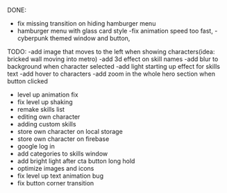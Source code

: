 DONE:

- fix missing transition on hiding hamburger menu
- hamburger menu with glass card style
  -fix animation speed too fast,
  -cyberpunk themed window and button,

TODO:
-add image that moves to the left when showing characters(idea: bricked wall moving into metro)
-add 3d effect on skill names
-add blur to background when character selected
-add light starting up effect for skills text
-add hover to characters
-add zoom in the whole hero section when button clicked

- level up animation fix
- fix level up shaking
- remake skills list
- editing own character
- adding custom skills
- store own character on local storage
- store own character on firebase
- google log in
- add categories to skills window
- add bright light after cta button long hold
- optimize images and icons
- fix level up text animation bug
- fix button corner transition
